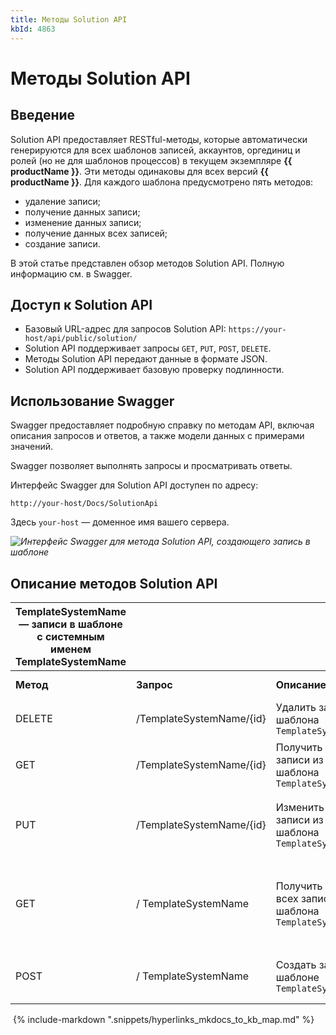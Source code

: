 ```yaml
---
title: Методы Solution API
kbId: 4863
---
```


# Методы Solution API

## Введение

Solution API предоставляет RESTful-методы, которые автоматически генерируются для всех шаблонов записей, аккаунтов, оргединиц и ролей (но не для шаблонов процессов) в текущем экземпляре **{{ productName }}**. Эти методы одинаковы для всех версий **{{ productName }}**. Для каждого шаблона предусмотрено пять методов:

- удаление записи;
- получение данных записи;
- изменение данных записи;
- получение данных всех записей;
- создание записи.

В этой статье представлен обзор методов Solution API. Полную информацию см. в Swagger.

## Доступ к Solution API

- Базовый URL-адрес для запросов Solution API:
`https://your-host/api/public/solution/`
- Solution API поддерживает запросы `GET`, `PUT`, `POST`, `DELETE`.
- Методы Solution API передают данные в формате JSON.
- Solution API поддерживает базовую проверку подлинности.

## Использование Swagger

Swagger предоставляет подробную справку по методам API, включая описания запросов и ответов, а также модели данных с примерами значений.

Swagger позволяет выполнять запросы и просматривать ответы.

Интерфейс Swagger для Solution API доступен по адресу:

`http://your-host/Docs/SolutionApi`

Здесь `your-host` — доменное имя вашего сервера.

_![Интерфейс Swagger для метода Solution API, создающего запись в шаблоне](https://kb.comindware.ru/assets/img_64d362ff9cd63.png)_

## Описание методов Solution API

| TemplateSystemName — записи в шаблоне с системным именем TemplateSystemName | | | | |
| --- | --- | --- | --- | --- |
| **Метод** | **Запрос** | **Описание** | **Входные данные** | **Выходные данные** |
| DELETE | /TemplateSystemName/{id} | Удалить запись из шаблона `TemplateSystemName` | ID записи | Объект статуса |
| GET | /TemplateSystemName/{id} | Получить данные записи из шаблона `TemplateSystemName` | ID записи | Объект cо значениями атрибутов записи |
| PUT | /TemplateSystemName/{id} | Изменить данные записи из шаблона `TemplateSystemName` | ID записи и объект cо значениями атрибутов записи | Объект статуса |
| GET | /  TemplateSystemName | Получить данные всех записей из шаблона `TemplateSystemName` |  | Массив объектов со значениями атрибутов всех записей |
| POST | /  TemplateSystemName | Создать запись в шаблоне `TemplateSystemName` | Объект cо значениями атрибутов записи | ID записи |

 {% include-markdown ".snippets/hyperlinks_mkdocs_to_kb_map.md" %}
